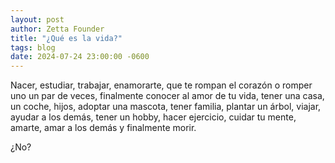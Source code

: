 ```yaml
---
layout: post
author: Zetta Founder
title: "¿Qué es la vida?"
tags: blog
date: 2024-07-24 23:00:00 -0600
---
```


Nacer, estudiar, trabajar, enamorarte, que te rompan el corazón o romper uno un par de veces, finalmente conocer al amor de tu vida, tener una casa, un coche, hijos, adoptar una mascota, tener familia, plantar un árbol, viajar, ayudar a los demás, tener un hobby, hacer ejercicio, cuidar tu mente, amarte, amar a los demás y finalmente morir.

¿No?